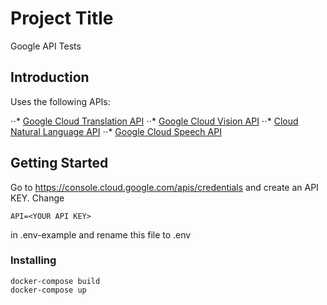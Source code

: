 # Project Title

Google API Tests

## Introduction

Uses the following APIs:

⋅⋅* [Google Cloud Translation API](https://console.cloud.google.com/apis/library/language.googleapis.com)
⋅⋅* [Google Cloud Vision API](https://console.cloud.google.com/apis/library/vision.googleapis.com/)
⋅⋅* [Cloud Natural Language API](https://console.cloud.google.com/apis/library/language.googleapis.com)
⋅⋅* [Google Cloud Speech API](https://console.cloud.google.com/apis/library/language.googleapis.com)

## Getting Started

Go to https://console.cloud.google.com/apis/credentials and create an API KEY. Change
```
API=<YOUR API KEY>
```
in .env-example and rename this file to .env

### Installing

```
docker-compose build
docker-compose up
```
